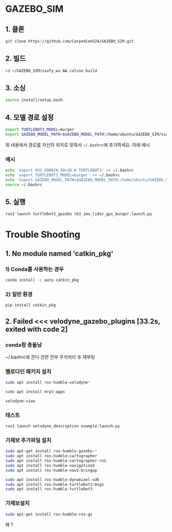 # GAZEBO_SIM

## 1. 클론
```bash
git clone https://github.com/Carpediem324/GAZEBO_SIM.git
```

## 2. 빌드
```bash
cd ~/GAZEBO_SIM/ssafy_ws && colcon build
```

## 3. 소싱
```bash
source install/setup.bash
```

## 4. 모델 경로 설정
```bash
export TURTLEBOT3_MODEL=burger
export GAZEBO_MODEL_PATH=$GAZEBO_MODEL_PATH:/home/ubuntu/GAZEBO_SIM/ssafy_ws/src/turtlebot3_simulations/turtlebot3_gazebo/models/
```
위 내용에서 경로를 자신의 위치로 맞춰서 `~/.bashrc`에 추가하세요. 아래 예시

### 예시
```bash
echo 'export ROS_DOMAIN_ID=30 # TURTLEBOT3' >> ~/.bashrc
echo 'export TURTLEBOT3_MODEL=burger' >> ~/.bashrc
echo 'export GAZEBO_MODEL_PATH=$GAZEBO_MODEL_PATH:/home/ubuntu/GAZEBO_SIM/ssafy_ws/src/turtlebot3_simulations/turtlebot3_gazebo/models/' >> ~/.bashrc
source ~/.bashrc
```

## 5. 실행
```bash
ros2 launch turtlebot3_gazebo tb3_imu_lidar_gps_burger.launch.py
```


# Trouble Shooting

## 1. No module named 'catkin_pkg'

### 1) Conda를 사용하는 경우
```bash
conda install -c auto catkin_pkg
```

### 2) 일반 환경
```bash
pip install catkin_pkg
```

## 2. Failed   <<< velodyne_gazebo_plugins [33.2s, exited with code 2]

### conda랑 충돌남
~/.bashrc에 콘다 관련 전부 주석처리 후 재부팅


### 벨로다인 패키지 설치
```bash
sudo apt install ros-humble-velodyne*
```

```bash
sudo apt install mrpt-apps
```
```bash
velodyne-view
```

### 테스트
```bash
ros2 launch velodyne_description example.launch.py
```

### 가제보 추가파일 설치
```bash
sudo apt-get install ros-humble-gazebo-*
sudo apt install ros-humble-cartographer
sudo apt install ros-humble-cartographer-ros
sudo apt install ros-humble-navigation2
sudo apt install ros-humble-nav2-bringup
```

```bash
sudo apt install ros-humble-dynamixel-sdk
sudo apt install ros-humble-turtlebot3-msgs
sudo apt install ros-humble-turtlebot3
```

### 가제보설치
```bash
sudo apt-get install ros-humble-ros-gz
```

왜 ?